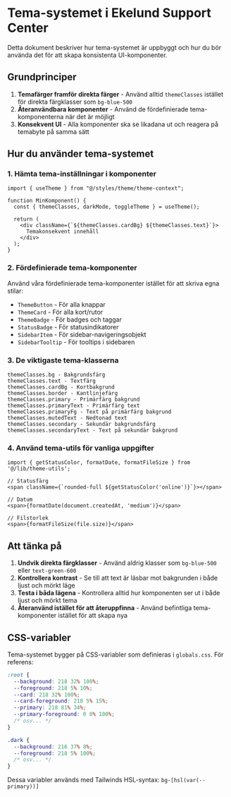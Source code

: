# Tema-systemet i Ekelund Support Center

Detta dokument beskriver hur tema-systemet är uppbyggt och hur du bör använda det för att skapa konsistenta UI-komponenter.

## Grundprinciper

1. **Temafärger framför direkta färger** - Använd alltid `themeClasses` istället för direkta färgklasser som `bg-blue-500`
2. **Återanvändbara komponenter** - Använd de fördefinierade tema-komponenterna när det är möjligt
3. **Konsekvent UI** - Alla komponenter ska se likadana ut och reagera på temabyte på samma sätt

## Hur du använder tema-systemet

### 1. Hämta tema-inställningar i komponenter

```tsx
import { useTheme } from "@/styles/theme/theme-context";

function MinKomponent() {
  const { themeClasses, darkMode, toggleTheme } = useTheme();

  return (
    <div className={`${themeClasses.cardBg} ${themeClasses.text}`}>
      Temakonsekvent innehåll
    </div>
  );
}
```

### 2. Fördefinierade tema-komponenter

Använd våra fördefinierade tema-komponenter istället för att skriva egna stilar:

- `ThemeButton` - För alla knappar
- `ThemeCard` - För alla kort/rutor
- `ThemeBadge` - För badges och taggar
- `StatusBadge` - För statusindikatorer
- `SidebarItem` - För sidebar-navigeringsobjekt
- `SidebarTooltip` - För tooltips i sidebaren

### 3. De viktigaste tema-klasserna

```
themeClasses.bg - Bakgrundsfärg
themeClasses.text - Textfärg
themeClasses.cardBg - Kortbakgrund
themeClasses.border - Kantlinjefärg
themeClasses.primary - Primärfärg bakgrund
themeClasses.primaryText - Primärfärg text
themeClasses.primaryFg - Text på primärfärg bakgrund
themeClasses.mutedText - Nedtonad text
themeClasses.secondary - Sekundär bakgrundsfärg
themeClasses.secondaryText - Text på sekundär bakgrund
```

### 4. Använd tema-utils för vanliga uppgifter

```tsx
import { getStatusColor, formatDate, formatFileSize } from '@/lib/theme-utils';

// Statusfärg
<span className={`rounded-full ${getStatusColor('online')}`}></span>

// Datum
<span>{formatDate(document.createdAt, 'medium')}</span>

// Filstorlek
<span>{formatFileSize(file.size)}</span>
```

## Att tänka på

1. **Undvik direkta färgklasser** - Använd aldrig klasser som `bg-blue-500` eller `text-green-600`
2. **Kontrollera kontrast** - Se till att text är läsbar mot bakgrunden i både ljust och mörkt läge
3. **Testa i båda lägena** - Kontrollera alltid hur komponenten ser ut i både ljust och mörkt tema
4. **Återanvänd istället för att återuppfinna** - Använd befintliga tema-komponenter istället för att skapa nya

## CSS-variabler

Tema-systemet bygger på CSS-variabler som definieras i `globals.css`. För referens:

```css
:root {
  --background: 218 32% 100%;
  --foreground: 218 5% 10%;
  --card: 218 32% 100%;
  --card-foreground: 218 5% 15%;
  --primary: 218 81% 34%;
  --primary-foreground: 0 0% 100%;
  /* osv... */
}

.dark {
  --background: 216 37% 8%;
  --foreground: 218 5% 100%;
  /* osv... */
}
```

Dessa variabler används med Tailwinds HSL-syntax: `bg-[hsl(var(--primary))]`
